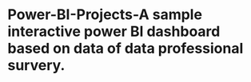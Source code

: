 # Power-BI-Projects-A sample interactive power BI dashboard based on data of data professional survery. 
